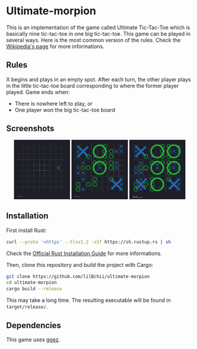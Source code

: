 # Ultimate-morpion
This is an implementation of the game called Ultimate Tic-Tac-Toe which is basically nine tic-tac-toe in one big tic-tac-toe.
This game can be played in several ways. Here is the most common version of the rules. Check the [Wikipedia's page](https://en.wikipedia.org/wiki/Ultimate_tic-tac-toe) for more informations.

## Rules
X begins and plays in an empty spot. After each turn, the other player plays in the little tic-tac-toe board corresponding to where the former player played.
Game ends when:
- There is nowhere left to play, or
- One player won the big tic-tac-toe board

## Screenshots
<p align="center">
  <img alt="Light" src="docs/images/gameplay1.png" width="30%">
  <img alt="Dark" src="docs/images/gameplay2.png" width="30%">
  <img alt="Dark" src="docs/images/gameplay3.png" width="30%">
</p>

## Installation
First install Rust:
```bash
curl --proto '=https' --tlsv1.2 -sSf https://sh.rustup.rs | sh
```
Check the [Official Rust Installation Guide](https://www.rust-lang.org/tools/install) for more informations.

Then, clone this repository and build the project with Cargo:
```bash
git clone https://github.com/lilBchii/ultimate-morpion
cd ultimate-morpion
cargo build --release
```
This may take a long time.
The resulting executable will be found in `target/release/`.

## Dependencies 
This game uses [ggez](https://github.com/ggez/ggez).
